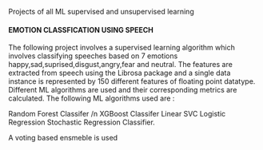 Projects of all ML supervised and unsupervised learning

#### EMOTION CLASSFICATION USING SPEECH

The following project involves a supervised learning algorithm which involves classifying speeches based on 7 emotions happy,sad,suprised,disgust,angry,fear and neutral. The features are extracted from speech using the Librosa package and a single data instance is represented by 150 different features of floating point datatype. Different ML algorithms are used and their corresponding metrics are calculated. The following ML algorithms used are :

Random Forest Classifer /n
XGBoost Classifer
Linear SVC
Logistic Regression
Stochastic Regression Classifier.

A voting based ensmeble is used

